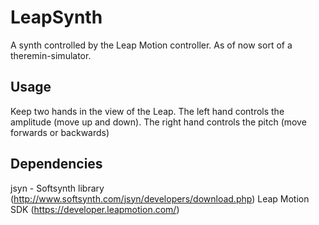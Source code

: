 LeapSynth
=========
A synth controlled by the Leap Motion controller. As of now sort of a theremin-simulator.

Usage
-----
Keep two hands in the view of the Leap. The left hand controls the amplitude (move up and down). The right hand controls the pitch (move forwards or backwards)

Dependencies
-----
jsyn - Softsynth library (http://www.softsynth.com/jsyn/developers/download.php)
Leap Motion SDK (https://developer.leapmotion.com/)
